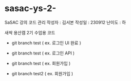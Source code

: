 # sasac-ys-2-

SaSAC 강의 코드 관리
작성자 : 김서본
작성일 : 230912
난이도 : 하

새싹 용산캠 2기 수업용 코드

- git branch test ( ex. 로그인 UI 완료 )
- git branch test ( ex. 로그인 API )
- git branch test ( ex. 회원가입 )

- git branch test2 ( ex. 회원가입 )